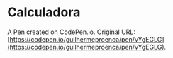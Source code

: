 # Calculadora

A Pen created on CodePen.io. Original URL: [https://codepen.io/guilhermeproenca/pen/vYgEGLG](https://codepen.io/guilhermeproenca/pen/vYgEGLG).


